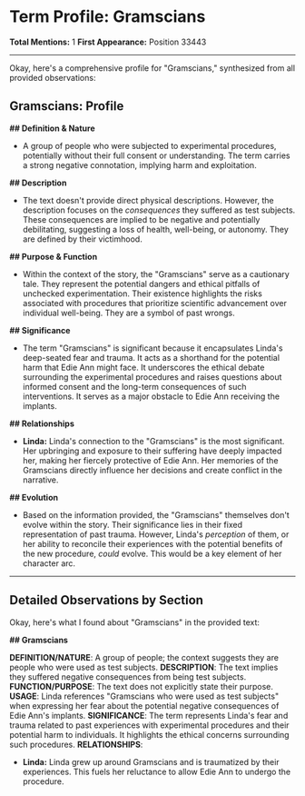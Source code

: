 # Term Profile: Gramscians

**Total Mentions:** 1
**First Appearance:** Position 33443

---

Okay, here's a comprehensive profile for "Gramscians," synthesized from all provided observations:

## Gramscians: Profile

**## Definition & Nature**

*   A group of people who were subjected to experimental procedures, potentially without their full consent or understanding. The term carries a strong negative connotation, implying harm and exploitation.

**## Description**

*   The text doesn't provide direct physical descriptions. However, the description focuses on the *consequences* they suffered as test subjects. These consequences are implied to be negative and potentially debilitating, suggesting a loss of health, well-being, or autonomy. They are defined by their victimhood.

**## Purpose & Function**

*   Within the context of the story, the "Gramscians" serve as a cautionary tale. They represent the potential dangers and ethical pitfalls of unchecked experimentation. Their existence highlights the risks associated with procedures that prioritize scientific advancement over individual well-being. They are a symbol of past wrongs.

**## Significance**

*   The term "Gramscians" is significant because it encapsulates Linda's deep-seated fear and trauma. It acts as a shorthand for the potential harm that Edie Ann might face. It underscores the ethical debate surrounding the experimental procedures and raises questions about informed consent and the long-term consequences of such interventions. It serves as a major obstacle to Edie Ann receiving the implants.

**## Relationships**

*   **Linda:** Linda's connection to the "Gramscians" is the most significant. Her upbringing and exposure to their suffering have deeply impacted her, making her fiercely protective of Edie Ann. Her memories of the Gramscians directly influence her decisions and create conflict in the narrative.

**## Evolution**

*   Based on the information provided, the "Gramscians" themselves don't evolve within the story. Their significance lies in their fixed representation of past trauma. However, Linda's *perception* of them, or her ability to reconcile their experiences with the potential benefits of the new procedure, *could* evolve. This would be a key element of her character arc.

---

## Detailed Observations by Section

Okay, here's what I found about "Gramscians" in the provided text:

**## Gramscians**

**DEFINITION/NATURE**: A group of people; the context suggests they are people who were used as test subjects.
**DESCRIPTION**: The text implies they suffered negative consequences from being test subjects.
**FUNCTION/PURPOSE**: The text does not explicitly state their purpose.
**USAGE**: Linda references "Gramscians who were used as test subjects" when expressing her fear about the potential negative consequences of Edie Ann's implants.
**SIGNIFICANCE**: The term represents Linda's fear and trauma related to past experiences with experimental procedures and their potential harm to individuals. It highlights the ethical concerns surrounding such procedures.
**RELATIONSHIPS**:
*   **Linda:** Linda grew up around Gramscians and is traumatized by their experiences. This fuels her reluctance to allow Edie Ann to undergo the procedure.
